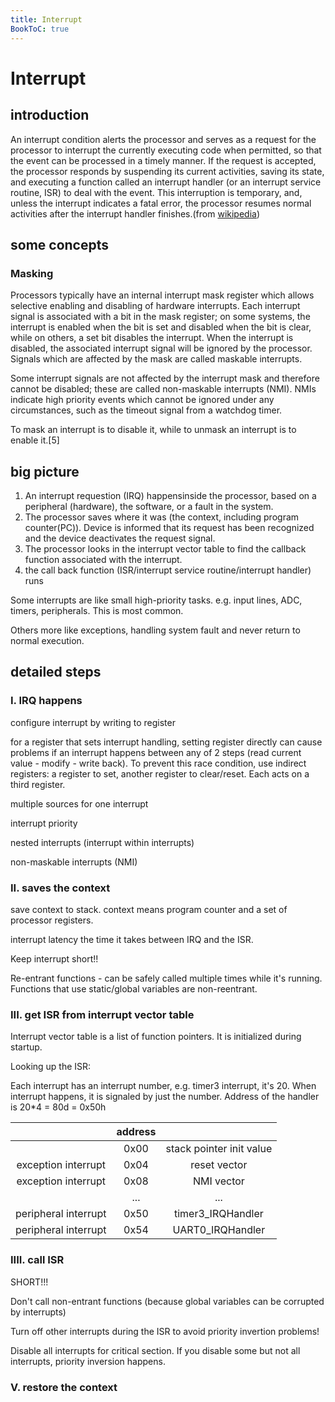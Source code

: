 ```yaml
---
title: Interrupt
BookToC: true
---
```

# Interrupt

## introduction
An interrupt condition alerts the processor and serves as a request for the processor to interrupt the currently executing code when permitted, so that the event can be processed in a timely manner. If the request is accepted, the processor responds by suspending its current activities, saving its state, and executing a function called an interrupt handler (or an interrupt service routine, ISR) to deal with the event. This interruption is temporary, and, unless the interrupt indicates a fatal error, the processor resumes normal activities after the interrupt handler finishes.(from [wikipedia](https://en.wikipedia.org/wiki/Interrupt))

## some concepts
### Masking
Processors typically have an internal interrupt mask register which allows selective enabling and disabling of hardware interrupts. Each interrupt signal is associated with a bit in the mask register; on some systems, the interrupt is enabled when the bit is set and disabled when the bit is clear, while on others, a set bit disables the interrupt. When the interrupt is disabled, the associated interrupt signal will be ignored by the processor. Signals which are affected by the mask are called maskable interrupts.

Some interrupt signals are not affected by the interrupt mask and therefore cannot be disabled; these are called non-maskable interrupts (NMI). NMIs indicate high priority events which cannot be ignored under any circumstances, such as the timeout signal from a watchdog timer.

To mask an interrupt is to disable it, while to unmask an interrupt is to enable it.[5]

## big picture

1. An interrupt requestion (IRQ) happensinside the processor, based on a peripheral (hardware), the software, or a fault in the system.
2. The processor saves where it was (the context, including program counter(PC)). Device is informed that its request has been recognized and the device deactivates the request signal.
3. The processor looks in the interrupt vector table to find the callback function associated with the interrupt.
4. the call back function (ISR/interrupt service routine/interrupt handler) runs

Some interrupts are like small high-priority tasks. e.g. input lines, ADC, timers, peripherals. This is most common. 

Others more like exceptions, handling system fault and never return to normal execution.

## detailed steps

### I. IRQ happens
configure interrupt by writing to register

for a register that sets interrupt handling, setting register directly can cause problems if an interrupt happens between any of 2 steps (read current value - modify - write back). To prevent this race condition, use indirect registers: a register to set, another register to clear/reset. Each acts on a third register. 

multiple sources for one interrupt

interrupt priority

nested interrupts (interrupt within interrupts)

non-maskable interrupts (NMI)

### II. saves the context

save context to stack. context means program counter and a set of processor registers.

interrupt latency the time it takes between IRQ and the ISR. 

Keep interrupt short!!

Re-entrant functions - can be safely called multiple times while it's running. Functions that use static/global variables are non-reentrant.

### III. get ISR from interrupt vector table

Interrupt vector table is a list of function pointers. It is initialized during startup.

Looking up the ISR: 

Each interrupt has an interrupt number, e.g. timer3 interrupt, it's 20. When interrupt happens, it is signaled by just the number. Address of the handler is 20*4 = 80d = 0x50h

|                      | address |                          |
|:--------------------:|:-------:|:------------------------:|
|                      | 0x00    | stack pointer init value |
| exception interrupt  | 0x04    | reset vector             |
| exception interrupt  | 0x08    | NMI vector               |
|                      | \.\.\.  | \.\.\.                   |
| peripheral interrupt | 0x50    | timer3\_IRQHandler       |
| peripheral interrupt | 0x54    | UART0\_IRQHandler        |

### IIII. call ISR

SHORT!!!

Don't call non-entrant functions (because global variables can be corrupted by interrupts)

Turn off other interrupts during the ISR to avoid priority invertion problems!

Disable all interrupts for critical section. If you disable some but not all interrupts, priority inversion happens.

### V. restore the context